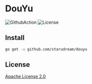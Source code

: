 # DouYu

![GithubAction](https://github.com/starudream/douyu/workflows/Go/badge.svg)
![License](https://img.shields.io/badge/license-Apache%20License%202.0-blue)

## Install

```bash
go get -u github.com/starudream/douyu
```

## License

[Apache License 2.0](./LICENSE)
